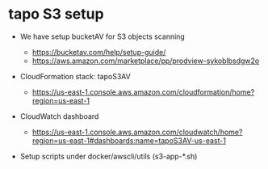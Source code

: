 # tapo S3 setup

* We have setup bucketAV for S3 objects scanning
    * https://bucketav.com/help/setup-guide/
    * https://aws.amazon.com/marketplace/pp/prodview-sykoblbsdgw2o

* CloudFormation stack: tapoS3AV
    * https://us-east-1.console.aws.amazon.com/cloudformation/home?region=us-east-1

* CloudWatch dashboard
    * https://us-east-1.console.aws.amazon.com/cloudwatch/home?region=us-east-1#dashboards:name=tapoS3AV-us-east-1

* Setup scripts under docker/awscli/utils (s3-app-*.sh)
